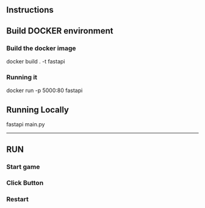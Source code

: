 ## Instructions

## Build DOCKER environment

### Build the docker image
docker build . -t fastapi

### Running it
docker run -p 5000:80 fastapi

## Running Locally
fastapi main.py

---
## RUN

### Start game

### Click Button

### Restart